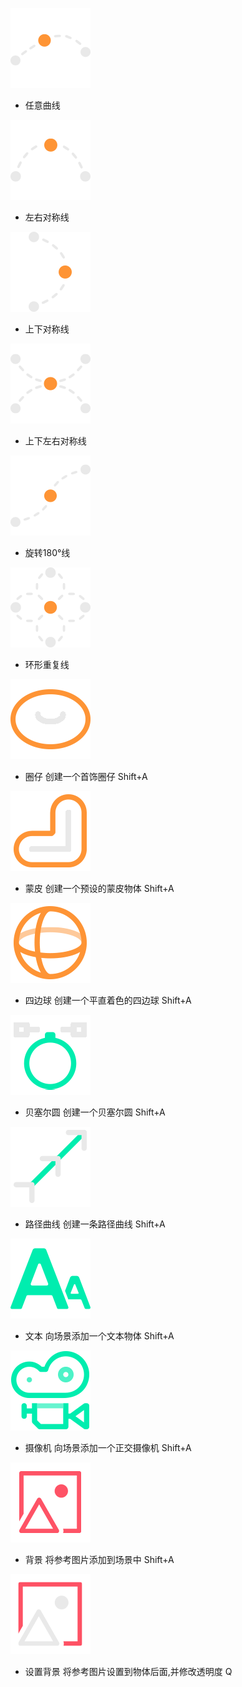 ![任意曲线](./res/任意曲线.png ':size=128x128')

+ 任意曲线
  

![左右对称线](./res/左右对称线.png ':size=128x128')

+ 左右对称线
  

![上下对称线](./res/上下对称线.png ':size=128x128')

+ 上下对称线
  

![上下左右对称线](./res/上下左右对称线.png ':size=128x128')

+ 上下左右对称线
  

![旋转180°线](./res/旋转180°线.png ':size=128x128')

+ 旋转180°线
  

![环形重复线](./res/环形重复线.png ':size=128x128')

+ 环形重复线
  

![圈仔](./res/添加圈仔.png ':size=128x128')

+ 圈仔
  创建一个首饰圈仔  Shift+A

![蒙皮](./res/蒙皮.png ':size=128x128')

+ 蒙皮
  创建一个预设的蒙皮物体  Shift+A

![四边球](./res/四边球.png ':size=128x128')

+ 四边球
  创建一个平直着色的四边球  Shift+A

![贝塞尔圆](./res/贝塞尔圆.png ':size=128x128')

+ 贝塞尔圆
  创建一个贝塞尔圆  Shift+A

![路径曲线](./res/路径曲线.png ':size=128x128')

+ 路径曲线
  创建一条路径曲线  Shift+A

![文本](./res/文本.png ':size=128x128')

+ 文本
  向场景添加一个文本物体  Shift+A

![摄像机](./res/摄像机.png ':size=128x128')

+ 摄像机
  向场景添加一个正交摄像机  Shift+A

![背景](./res/图片.png ':size=128x128')

+ 背景
  将参考图片添加到场景中  Shift+A

![设置背景](./res/设置背景.png ':size=128x128')

+ 设置背景
  将参考图片设置到物体后面,并修改透明度  Q

